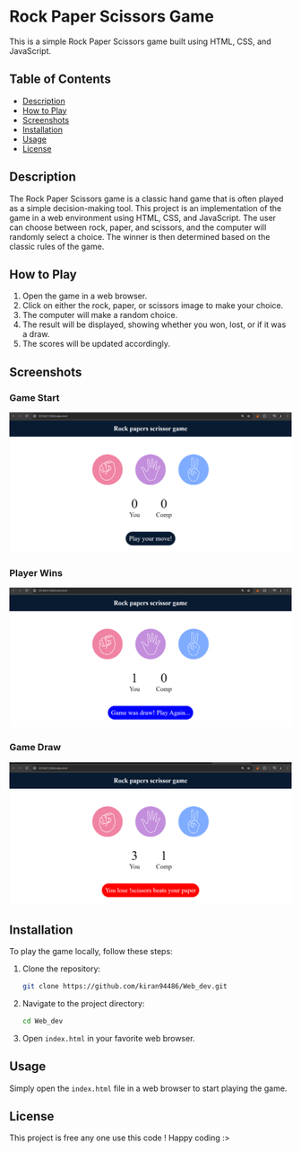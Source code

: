 # Rock Paper Scissors Game

This is a simple Rock Paper Scissors game built using HTML, CSS, and JavaScript.

## Table of Contents
- [Description](#description)
- [How to Play](#how-to-play)
- [Screenshots](#screenshots)
- [Installation](#installation)
- [Usage](#usage)
- [License](#license)

## Description
The Rock Paper Scissors game is a classic hand game that is often played as a simple decision-making tool. This project is an implementation of the game in a web environment using HTML, CSS, and JavaScript. The user can choose between rock, paper, and scissors, and the computer will randomly select a choice. The winner is then determined based on the classic rules of the game.

## How to Play
1. Open the game in a web browser.
2. Click on either the rock, paper, or scissors image to make your choice.
3. The computer will make a random choice.
4. The result will be displayed, showing whether you won, lost, or if it was a draw.
5. The scores will be updated accordingly.

## Screenshots
### Game Start
![Game Start](images/game1.png)

### Player Wins
![Player Wins](images/game2.png)

### Game Draw
![Game Draw](images/game3.png)

## Installation
To play the game locally, follow these steps:
1. Clone the repository:
    ```bash
    git clone https://github.com/kiran94486/Web_dev.git
    ```
2. Navigate to the project directory:
    ```bash
    cd Web_dev
    ```
3. Open `index.html` in your favorite web browser.

## Usage
Simply open the `index.html` file in a web browser to start playing the game.

## License
This project is free any one use this code ! Happy coding :>

